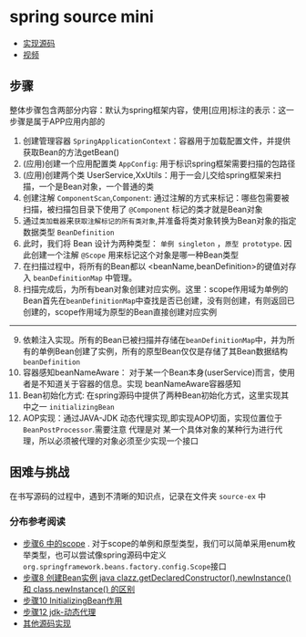 # spring source mini

- [实现源码]()
- [视频](https://www.bilibili.com/video/BV1r5411A7hZ)

## 步骤

整体步骤包含两部分内容：默认为spring框架内容，使用[应用]标注的表示：这一步骤是属于APP应用内部的

1. 创建管理容器 `SpringApplicationContext`：容器用于加载配置文件，并提供获取Bean的方法getBean()
2. (应用)创建一个应用配置类 `AppConfig`: 用于标识spring框架需要扫描的包路径
3. (应用)创建两个类 UserService,XxUtils：用于一会儿交给spring框架来扫描，一个是Bean对象，一个普通的类
4. 创建注解 `ComponentScan`,`Component`: 通过注解的方式来标记：哪些包需要被扫描，被扫描包目录下使用了 `@Component` 标记的类才就是Bean对象
5. 通过`类加载器`来`获取注解标记的所有类对象`,并准备将类对象转换为Bean对象的指定数据类型 `BeanDefinition`
6. 此时，我们将 Bean 设计为两种类型： `单例 singleton` ，`原型 prototype`. 因此创建一个注解 `@Scope` 用来标记这个对象是哪一种Bean类型
7. 在扫描过程中，将所有的Bean都以 <beanName,beanDefinition>的键值对存入 `beanDefinitionMap` 中管理。
8. 扫描完成后，为所有bean对象创建对应实例。这里：scope作用域为单例的Bean首先在`beanDefinitionMap`中查找是否已创建，没有则创建，有则返回已创建的，scope作用域为原型的Bean直接创建对应实例

---
9. 依赖注入实现。所有的Bean已被扫描并存储在`beanDefinitionMap`中，并为所有的单例Bean创建了实例，所有的原型Bean仅仅是存储了其Bean数据结构`beanDefinition`
10. 容器感知beanNameAware： 对于某一个Bean本身(userService)而言，使用者是不知道关于容器的信息。实现 beanNameAware容器感知
11. Bean初始化方式: 在spring源码中提供了两种Bean初始化方式，这里实现其中之一 `initializingBean`
12. AOP实现：通过JAVA-JDK 动态代理实现,即实现AOP切面，实现位置位于 `BeanPostProcessor`.需要注意 代理是对 某一个具体对象的某种行为进行代理，所以必须被代理的对象必须至少实现一个接口



## 困难与挑战

在书写源码的过程中，遇到不清晰的知识点，记录在文件夹 `source-ex` 中


### 分布参考阅读

- [步骤6 中的scope](https://waylau.com/custom-scope-in-spring/#:~:text=%E5%A4%A7%E5%AE%B6%E5%AF%B9%E4%BA%8E%20Spring%20%E7%9A%84%20scope%20%E5%BA%94%E8%AF%A5%E9%83%BD%E4%B8%8D%E4%BC%9A%E9%BB%98%E8%AE%A4%E3%80%82%20%E6%89%80%E8%B0%93%20scope%EF%BC%8C%E5%AD%97%E9%9D%A2%E7%90%86%E8%A7%A3%E5%B0%B1%E6%98%AF%E2%80%9C%E4%BD%9C%E7%94%A8%E5%9F%9F%E2%80%9D%E3%80%81%E2%80%9C%E8%8C%83%E5%9B%B4%E2%80%9D%EF%BC%8C%E5%A6%82%E6%9E%9C%E4%B8%80%E4%B8%AA%20bean,%E7%9A%84%20scope%20%E9%85%8D%E7%BD%AE%E4%B8%BA%20singleton%EF%BC%8C%E5%88%99%E4%BB%8E%E5%AE%B9%E5%99%A8%E4%B8%AD%E8%8E%B7%E5%8F%96%20bean%20%E8%BF%94%E5%9B%9E%E7%9A%84%E5%AF%B9%E8%B1%A1%E9%83%BD%E6%98%AF%E7%9B%B8%E5%90%8C%E7%9A%84%EF%BC%9B%E5%A6%82%E6%9E%9C%20scope%20%E9%85%8D%E7%BD%AE%E4%B8%BAprototype%EF%BC%8C%E5%88%99%E6%AF%8F%E6%AC%A1%E8%BF%94%E5%9B%9E%E7%9A%84%E5%AF%B9%E8%B1%A1%E9%83%BD%E4%B8%8D%E5%90%8C%E3%80%82)
  . 对于scope的单例和原型类型，我们可以简单采用enum枚举类型，也可以尝试像spring源码中定义 `org.springframework.beans.factory.config.Scope`接口
- [步骤8 创建Bean实例 java clazz.getDeclaredConstructor().newInstance() 和 class.newInstance() 的区别](https://blog.csdn.net/Adeluoo/article/details/124026775)
- [步骤10 InitializingBean作用](https://www.cnblogs.com/liaowenhui/p/16676819.html#:~:text=Initiali,%E9%83%BD%E4%BC%9A%E6%89%A7%E8%A1%8C%E8%AF%A5%E6%96%B9%E6%B3%95%E3%80%82)
- [步骤12 jdk-动态代理](https://zhuanlan.zhihu.com/p/347141071)
- [其他源码实现](https://github.com/mafei007even/Spring-impl/blob/06ab6fdf762c7506e65068d3fe18c0e09c539a79/src/com/mafei/spring/MaFeiApplicationContext.java#L153)